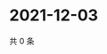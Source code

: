 # 2021-12-03

共 0 条

<!-- BEGIN WEIBO -->
<!-- 最后更新时间 Fri Dec 03 2021 13:01:56 GMT+0800 (China Standard Time) -->

<!-- END WEIBO -->
